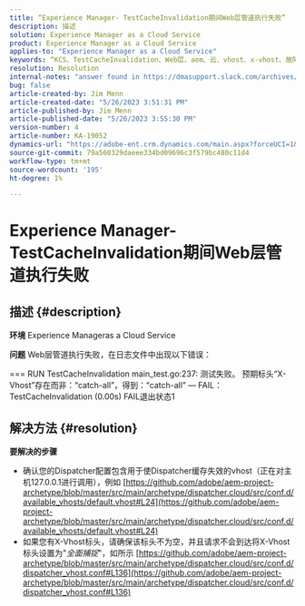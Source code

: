 ```yaml
---
title: “Experience Manager- TestCacheInvalidation期间Web层管道执行失败”
description: 描述
solution: Experience Manager as a Cloud Service
product: Experience Manager as a Cloud Service
applies-to: "Experience Manager as a Cloud Service"
keywords: “KCS、TestCacheInvalidation、Web层、aem、云、vhost、x-vhost、故障排除、Experience Manager、管道执行失败、失败”
resolution: Resolution
internal-notes: "answer found in https://dmasupport.slack.com/archives/C013SBSHPKK/p1645102872540889?thread_ts=1645102277.855389&cid=C013SBSHPKK"
bug: false
article-created-by: Jim Menn
article-created-date: "5/26/2023 3:51:31 PM"
article-published-by: Jim Menn
article-published-date: "5/26/2023 3:55:30 PM"
version-number: 4
article-number: KA-19052
dynamics-url: "https://adobe-ent.crm.dynamics.com/main.aspx?forceUCI=1&pagetype=entityrecord&etn=knowledgearticle&id=7a6df82b-ddfb-ed11-8849-6045bd006e5a"
source-git-commit: 79a560329daeee334bd09696c3f579bc480c11d4
workflow-type: tm+mt
source-wordcount: '195'
ht-degree: 1%

---
```


# Experience Manager- TestCacheInvalidation期间Web层管道执行失败

## 描述 {#description}


<b>环境</b>
Experience Manageras a Cloud Service

<b>问题</b>
Web层管道执行失败，在日志文件中出现以下错误：

=== RUN TestCacheInvalidation main_test.go:237: 测试失败。 预期标头“X-Vhost”存在而非：“catch-all”，得到：“catch-all” — FAIL： TestCacheInvalidation (0.00s) FAIL退出状态1


## 解决方法 {#resolution}


<b>要解决的步骤</b>

- 确认您的Dispatcher配置包含用于使Dispatcher缓存失效的vhost（正在对主机127.0.0.1进行调用），例如 [https://github.com/adobe/aem-project-archetype/blob/master/src/main/archetype/dispatcher.cloud/src/conf.d/available_vhosts/default.vhost#L24](https://github.com/adobe/aem-project-archetype/blob/master/src/main/archetype/dispatcher.cloud/src/conf.d/available_vhosts/default.vhost#L24)
- 如果您有X-Vhost标头，请确保该标头不为空，并且请求不会到达将X-Vhost标头设置为&quot;*全面捕捉*&quot;，如所示 [https://github.com/adobe/aem-project-archetype/blob/master/src/main/archetype/dispatcher.cloud/src/conf.d/dispatcher_vhost.conf#L136](https://github.com/adobe/aem-project-archetype/blob/master/src/main/archetype/dispatcher.cloud/src/conf.d/dispatcher_vhost.conf#L136)


